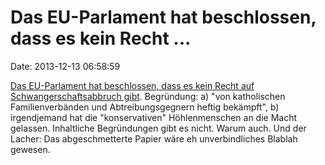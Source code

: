 Das EU-Parlament hat beschlossen, dass es kein Recht \...
=========================================================

Date: 2013-12-13 06:58:59

[Das EU-Parlament hat beschlossen, dass es kein Recht auf
Schwangerschaftsabbruch gibt](http://rp-online.de/1.3877629).
Begründung: a) \"von katholischen Familienverbänden und
Abtreibungsgegnern heftig bekämpft\", b) irgendjemand hat die
\"konservativen\" Höhlenmenschen an die Macht gelassen. Inhaltliche
Begründungen gibt es nicht. Warum auch. Und der Lacher: Das
abgeschmetterte Papier wäre eh unverbindliches Blablah gewesen.
